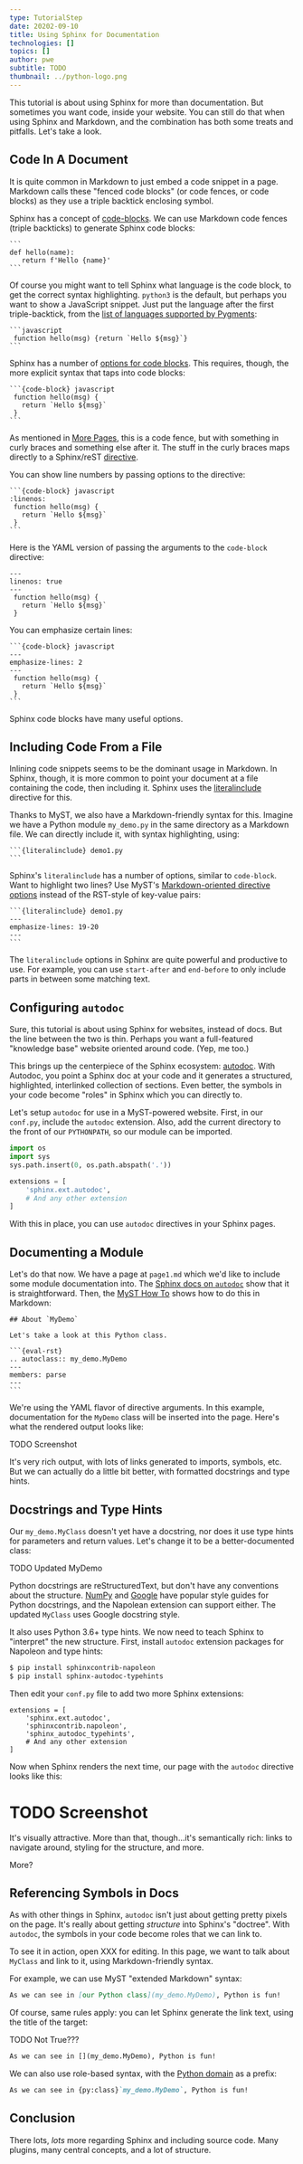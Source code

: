 ```yaml
---
type: TutorialStep
date: 20202-09-10
title: Using Sphinx for Documentation
technologies: []
topics: []
author: pwe
subtitle: TODO
thumbnail: ../python-logo.png
---
```


This tutorial is about using Sphinx for more than documentation.
But sometimes you want code, inside your website.
You can still do that when using Sphinx and Markdown, and the combination has both some treats and pitfalls.
Let's take a look.

## Code In A Document

It is quite common in Markdown to just embed a code snippet in a page.
Markdown calls these "fenced code blocks" (or code fences, or code blocks) as they use a triple backtick enclosing symbol.

Sphinx has a concept of [code-blocks](https://www.sphinx-doc.org/en/master/usage/restructuredtext/directives.html#directive-code-block).
We can use Markdown code fences (triple backticks) to generate Sphinx code blocks:

~~~
```
def hello(name):
   return f'Hello {name}'
```
~~~

Of course you might want to tell Sphinx what language is the code block, to get the correct syntax highlighting.
`python3` is the default, but perhaps you want to show a JavaScript snippet.
Just put the language after the first triple-backtick, from the [list of languages supported by Pygments](https://pygments.org/docs/lexers/):

~~~
```javascript
 function hello(msg) {return `Hello ${msg}`}
```
~~~

Sphinx has a number of [options for code blocks](https://www.sphinx-doc.org/en/master/usage/restructuredtext/directives.html#directive-code-block).
This requires, though, the more explicit syntax that taps into code blocks:

~~~
```{code-block} javascript
 function hello(msg) {
   return `Hello ${msg}`
 }
```
~~~

As mentioned in [More Pages](../more_pages/), this is a code fence, but with something in curly braces and something else after it.
The stuff in the curly braces maps directly to a Sphinx/reST [directive](https://www.sphinx-doc.org/en/master/usage/restructuredtext/directives.html).

You can show line numbers by passing options to the directive:

~~~
```{code-block} javascript
:linenos:
 function hello(msg) {
   return `Hello ${msg}`
 }
```
~~~

Here is the YAML version of passing the arguments to the `code-block` directive:

```{code-block} javascript
---
linenos: true
---
 function hello(msg) {
   return `Hello ${msg}`
 }
```

You can emphasize certain lines:

~~~
```{code-block} javascript
---
emphasize-lines: 2
---
 function hello(msg) {
   return `Hello ${msg}`
 }
```
~~~

Sphinx code blocks have many useful options.

## Including Code From a File

Inlining code snippets seems to be the dominant usage in Markdown.
In Sphinx, though, it is more common to point your document at a file containing the code, then including it.
Sphinx uses the [literalinclude](https://www.sphinx-doc.org/en/master/usage/restructuredtext/directives.html#directive-literalinclude) directive for this.

Thanks to MyST, we also have a Markdown-friendly syntax for this.
Imagine we have a Python module `my_demo.py` in the same directory as a Markdown file.
We can directly include it, with syntax highlighting, using:

~~~
```{literalinclude} demo1.py
```
~~~

Sphinx's `literalinclude` has a number of options, similar to `code-block`. 
Want to highlight two lines?
Use MyST's [Markdown-oriented directive options](https://myst-parser.readthedocs.io/en/latest/api/directive.html?highlight=yaml#module-myst_parser.parse_directives) instead of the RST-style of key-value pairs:

~~~
```{literalinclude} demo1.py
---
emphasize-lines: 19-20
---
```
~~~

The `literalinclude` options in Sphinx are quite powerful and productive to use.
For example, you can use `start-after` and `end-before` to only include parts in between some matching text.

## Configuring `autodoc`

Sure, this tutorial is about using Sphinx for websites, instead of docs.
But the line between the two is thin.
Perhaps you want a full-featured "knowledge base" website oriented around code.
(Yep, me too.)

This brings up the centerpiece of the Sphinx ecosystem: [autodoc](https://www.sphinx-doc.org/en/master/usage/extensions/autodoc.html).
With Autodoc, you point a Sphinx doc at your code and it generates a structured, highlighted, interlinked collection of sections.
Even better, the symbols in your code become "roles" in Sphinx which you can directly to.

Let's setup `autodoc` for use in a MyST-powered website.
First, in our `conf.py`, include the `autodoc` extension.
Also, add the current directory to the front of our `PYTHONPATH`, so our module can be imported.

```python
import os
import sys
sys.path.insert(0, os.path.abspath('.'))

extensions = [
    'sphinx.ext.autodoc',
    # And any other extension
]    
```

With this in place, you can use `autodoc` directives in your Sphinx pages.

## Documenting a Module

Let's do that now.
We have a page at `page1.md` which we'd like to include some module documentation into.
The [Sphinx docs on `autodoc`](https://www.sphinx-doc.org/en/master/usage/extensions/autodoc.html#directives) show that it is straightforward.
Then, the [MyST How To](https://myst-parser.readthedocs.io/en/latest/using/howto.html?highlight=autodoc#use-sphinx-ext-autodoc-in-markdown-files) shows how to do this in Markdown:

~~~
## About `MyDemo`

Let's take a look at this Python class.

```{eval-rst}
.. autoclass:: my_demo.MyDemo
---
members: parse
---
```
~~~
We're using the YAML flavor of directive arguments.
In this example, documentation for the `MyDemo` class will be inserted into the page.
Here's what the rendered output looks like:

TODO Screenshot

It's very rich output, with lots of links generated to imports, symbols, etc.
But we can actually do a little bit better, with formatted docstrings and type hints.

## Docstrings and Type Hints

Our `my_demo.MyClass` doesn't yet have a docstring, nor does it use type hints for parameters and return values.
Let's change it to be a better-documented class:

TODO Updated MyDemo

Python docstrings are reStructuredText, but don't have any conventions about the structure.
[NumPy](https://numpydoc.readthedocs.io/en/latest/format.html#docstring-standard) and [Google](https://google.github.io/styleguide/pyguide.html#Comments) have popular style guides for Python docstrings, and the Napolean extension can support either.
The updated `MyClass` uses Google docstring style.

It also uses Python 3.6+ type hints.
We now need to teach Sphinx to "interpret" the new structure.
First, install `autodoc` extension packages for Napoleon and type hints:

```bash
$ pip install sphinxcontrib-napoleon
$ pip install sphinx-autodoc-typehints
```

Then edit your `conf.py` file to add two more Sphinx extensions:

```
extensions = [
    'sphinx.ext.autodoc',
    'sphinxcontrib.napoleon',
    'sphinx_autodoc_typehints',
    # And any other extension
]
```

Now when Sphinx renders the next time, our page with the `autodoc` directive looks like this:

# TODO Screenshot

It's visually attractive.
More than that, though...it's semantically rich: links to navigate around, styling for the structure, and more.

More?

## Referencing Symbols in Docs

As with other things in Sphinx, `autodoc` isn't just about getting pretty pixels on the page.
It's really about getting *structure* into Sphinx's "doctree".
With `autodoc`, the symbols in your code become roles that we can link to.

To see it in action, open XXX for editing.
In this page, we want to talk about `MyClass` and link to it, using Markdown-friendly syntax.

For example, we can use MyST "extended Markdown" syntax:

```markdown
As we can see in [our Python class](my_demo.MyDemo), Python is fun!
```

Of course, same rules apply: you can let Sphinx generate the link text, using the title of the target:

TODO Not True???
```markdown
As we can see in [](my_demo.MyDemo), Python is fun!
```

We can also use role-based syntax, with the [Python domain](https://www.sphinx-doc.org/en/master/usage/restructuredtext/domains.html) as a prefix:

```markdown
As we can see in {py:class}`my_demo.MyDemo`, Python is fun!
```

## Conclusion

There lots, *lots* more regarding Sphinx and including source code.
Many plugins, many central concepts, and a lot of structure.